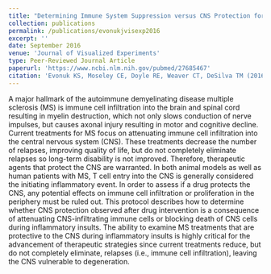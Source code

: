 ```yaml
---
title: "Determining Immune System Suppression versus CNS Protection for Pharmacological Interventions in Autoimmune Demyelination."
collection: publications
permalink: /publications/evonukjvisexp2016
excerpt: ''
date: September 2016
venue: 'Journal of Visualized Experiments'
type: Peer-Reviewed Journal Article
paperurl: 'https://www.ncbi.nlm.nih.gov/pubmed/27685467'
citation: 'Evonuk KS, Moseley CE, Doyle RE, Weaver CT, DeSilva TM (2016) Determining Immune System Suppression versus CNS Protection for Pharmacological Interventions in Autoimmune Demyelination. <i>J Vis Exp</i> 115. <a href="https://doi.org/10.3791/54348" target="_blank">https://doi.org/10.3791/54348</a>'
---
```

A major hallmark of the autoimmune demyelinating disease multiple sclerosis (MS) is immune cell infiltration into the brain and spinal cord resulting in myelin destruction, which not only slows conduction of nerve impulses, but causes axonal injury resulting in motor and cognitive decline. Current treatments for MS focus on attenuating immune cell infiltration into the central nervous system (CNS). These treatments decrease the number of relapses, improving quality of life, but do not completely eliminate relapses so long-term disability is not improved. Therefore, therapeutic agents that protect the CNS are warranted. In both animal models as well as human patients with MS, T cell entry into the CNS is generally considered the initiating inflammatory event. In order to assess if a drug protects the CNS, any potential effects on immune cell infiltration or proliferation in the periphery must be ruled out. This protocol describes how to determine whether CNS protection observed after drug intervention is a consequence of attenuating CNS-infiltrating immune cells or blocking death of CNS cells during inflammatory insults. The ability to examine MS treatments that are protective to the CNS during inflammatory insults is highly critical for the advancement of therapeutic strategies since current treatments reduce, but do not completely eliminate, relapses (i.e., immune cell infiltration), leaving the CNS vulnerable to degeneration.
